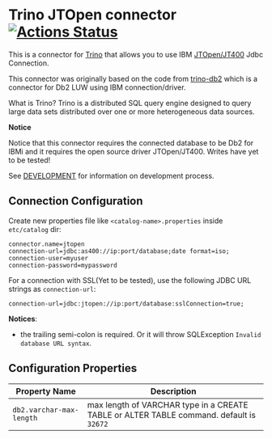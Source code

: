 # Trino JTOpen connector [![Actions Status](https://github.com/wAVeckx/trino-jtopen/workflows/Java%20CI/badge.svg)](https://github.com/wAVeckx/trino-jtopen/actions)

This is a connector for [Trino](https://trino.io/) that allows you to use IBM [JTOpen/JT400](https://jt400.sourceforge.net) Jdbc Connection.

This connector was originally based on the code from [trino-db2](https://github.com/IBM/trino-db2) which is a connector for Db2 LUW using IBM connection/driver. 

What is Trino? 
Trino is a distributed SQL query engine designed to query large data sets distributed over one or more heterogeneous data sources.

**Notice**

Notice that this connector requires the connected database to be Db2 for IBMi and it requires the open source driver JTOpen/JT400. 
Writes have yet to be tested! 

See [DEVELOPMENT](DEVELOPMENT.md) for information on development process.


## Connection Configuration

Create new properties file like `<catalog-name>.properties` inside `etc/catalog` dir:

    connector.name=jtopen
    connection-url=jdbc:as400://ip:port/database;date format=iso;
    connection-user=myuser
    connection-password=mypassword

For a connection with SSL(Yet to be tested), use the following JDBC URL strings as `connection-url`:

    connection-url=jdbc:jtopen://ip:port/database:sslConnection=true;

**Notices**:
* the trailing semi-colon is required. Or it will throw SQLException `Invalid database URL syntax`.

## Configuration Properties

| Property Name | Description |
|---------------|-------------|
|`db2.varchar-max-length` | max length of VARCHAR type in a CREATE TABLE or ALTER TABLE command. default is `32672`|


